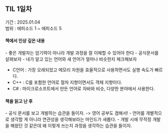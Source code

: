 ## TIL 1일차
기간 : 2025.01.04 <br/>
범위 : 에피소드 1 ~ 에피소드 5

<h4> 책에서 인상 깊은 내용 </h4>
- 좋은 개발자는 암기력이 아니라 개발 과정을 잘 이해할 수 있어야 한다
- 공식문서를 살펴보자 
- 내가 알고 있는 언어와 새 언어가 얼마나 비슷한지 체크해보자

- C언어 : 가장 오래되었고 메모리 자원을 효율적으로 사용하면서도 실행 속도가 빠르다.
- C++ : C를 포함한 언어로 절차 지향이면서도 객체 지향이다.
- C# : 마이크로소프트에서 만든 언어로 자바와 비슷, 다양한 분야에서 사용한다.

<h4> 책을 읽고 난 후 </h4>
 - 공식 문서를 보고 개발하는 습관을 들이자. -> 영어 공부도 겸해서!
 - 언어를 개별적으로 생각할 게 아니라 연관성을 생각해보라는 마인드가 새롭다. 
 - 개발 시에 무작정 개발을 해왔던 것 같은데 왜 이렇게 쓰는지 과정을 생각하는 습관을 들이자. 
